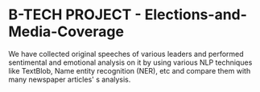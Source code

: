 # B-TECH PROJECT - Elections-and-Media-Coverage
We have collected original speeches of various leaders and performed sentimental and emotional analysis on it by using various NLP techniques like TextBlob, Name entity recognition (NER), etc and compare them with many newspaper articles' s analysis.
